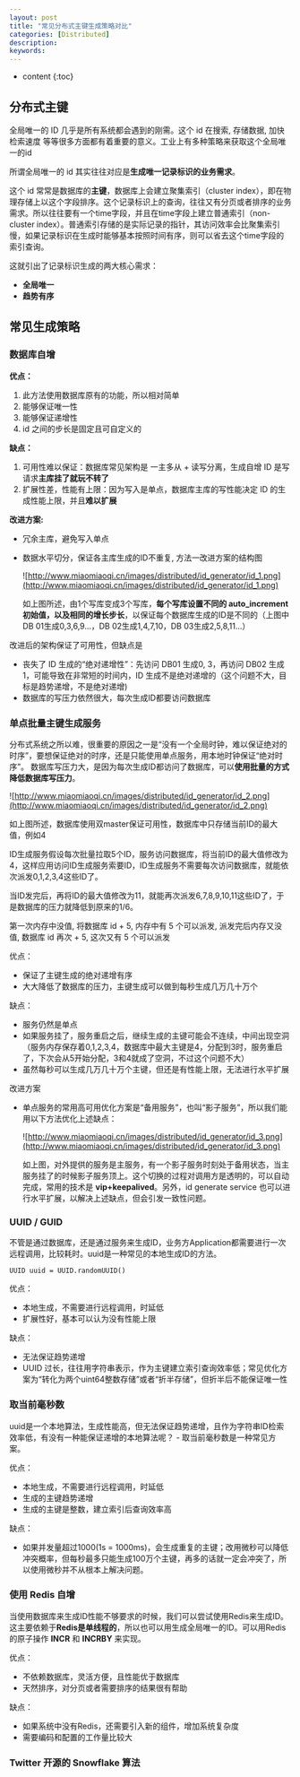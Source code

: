 ```yaml
---
layout: post
title: "常见分布式主键生成策略对比"
categories: [Distributed]
description:
keywords:
---
```


* content
{:toc}
## 分布式主键

全局唯一的 ID 几乎是所有系统都会遇到的刚需。这个 id 在搜索, 存储数据, 加快检索速度 等等很多方面都有着重要的意义。工业上有多种策略来获取这个全局唯一的id

所谓全局唯一的 id 其实往往对应是**生成唯一记录标识的业务需求**。

这个 id 常常是数据库的**主键**，数据库上会建立聚集索引（cluster index），即在物理存储上以这个字段排序。这个记录标识上的查询，往往又有分页或者排序的业务需求。所以往往要有一个time字段，并且在time字段上建立普通索引（non-cluster index）。普通索引存储的是实际记录的指针，其访问效率会比聚集索引慢，如果记录标识在生成时能够基本按照时间有序，则可以省去这个time字段的索引查询。   

这就引出了记录标识生成的两大核心需求：

- **全局唯一**
- **趋势有序**

## 常见生成策略

### 数据库自增

**优点：**

1. 此方法使用数据库原有的功能，所以相对简单
2. 能够保证唯一性
3. 能够保证递增性
4. id 之间的步长是固定且可自定义的

**缺点：**

1. 可用性难以保证：数据库常见架构是 一主多从 + 读写分离，生成自增 ID 是写请求**主库挂了就玩不转了**
2. 扩展性差，性能有上限：因为写入是单点，数据库主库的写性能决定 ID 的生成性能上限，并且**难以扩展**

**改进方案:**

* 冗余主库，避免写入单点

* 数据水平切分，保证各主库生成的ID不重复, 方法一改进方案的结构图

    ![http://www.miaomiaoqi.cn/images/distributed/id_generator/id_1.png](http://www.miaomiaoqi.cn/images/distributed/id_generator/id_1.png)

    如上图所述，由1个写库变成3个写库，**每个写库设置不同的 auto_increment 初始值，以及相同的增长步长**，以保证每个数据库生成的ID是不同的（上图中DB 01生成0,3,6,9…，DB 02生成1,4,7,10，DB 03生成2,5,8,11…）

改进后的架构保证了可用性，但缺点是

* 丧失了 ID 生成的“绝对递增性”：先访问 DB01 生成0, 3，再访问 DB02 生成 1，可能导致在非常短的时间内，ID 生成不是绝对递增的（这个问题不大，目标是趋势递增，不是绝对递增)
* 数据库的写压力依然很大，每次生成ID都要访问数据库

### 单点批量主键生成服务

分布式系统之所以难，很重要的原因之一是“没有一个全局时钟，难以保证绝对的时序”，要想保证绝对的时序，还是只能使用单点服务，用本地时钟保证“绝对时序”。
数据库写压力大，是因为每次生成ID都访问了数据库，可以**使用批量的方式降低数据库写压力**。

![http://www.miaomiaoqi.cn/images/distributed/id_generator/id_2.png](http://www.miaomiaoqi.cn/images/distributed/id_generator/id_2.png)

如上图所述，数据库使用双master保证可用性，数据库中只存储当前ID的最大值，例如4

ID生成服务假设每次批量拉取5个ID，服务访问数据库，将当前ID的最大值修改为4，这样应用访问ID生成服务索要ID，ID生成服务不需要每次访问数据库，就能依次派发0,1,2,3,4这些ID了。

当ID发完后，再将ID的最大值修改为11，就能再次派发6,7,8,9,10,11这些ID了，于是数据库的压力就降低到原来的1/6。

第一次内存中没值, 将数据库 id + 5, 内存中有 5 个可以派发, 派发完后内存又没值, 数据库 id 再次 + 5, 这次又有 5 个可以派发

优点：

- 保证了主键生成的绝对递增有序
- 大大降低了数据库的压力，主键生成可以做到每秒生成几万几十万个

缺点：

- 服务仍然是单点
- 如果服务挂了，服务重启之后，继续生成的主键可能会不连续，中间出现空洞（服务内存保存着0,1,2,3,4，数据库中最大主键是4，分配到3时，服务重启了，下次会从5开始分配，3和4就成了空洞，不过这个问题不大）
- 虽然每秒可以生成几万几十万个主键，但还是有性能上限，无法进行水平扩展

改进方案

* 单点服务的常用高可用优化方案是“备用服务”，也叫“影子服务”，所以我们能用以下方法优化上述缺点：

    ![http://www.miaomiaoqi.cn/images/distributed/id_generator/id_3.png](http://www.miaomiaoqi.cn/images/distributed/id_generator/id_3.png)

    如上图，对外提供的服务是主服务，有一个影子服务时刻处于备用状态，当主服务挂了的时候影子服务顶上。这个切换的过程对调用方是透明的，可以自动完成，常用的技术是 **vip+keepalived**。另外，id generate service 也可以进行水平扩展，以解决上述缺点，但会引发一致性问题。

### UUID / GUID

不管是通过数据库，还是通过服务来生成ID，业务方Application都需要进行一次远程调用，比较耗时。uuid是一种常见的本地生成ID的方法。

`UUID uuid = UUID.randomUUID()`

优点：

- 本地生成，不需要进行远程调用，时延低
- 扩展性好，基本可以认为没有性能上限

缺点：

- 无法保证趋势递增
- UUID 过长，往往用字符串表示，作为主键建立索引查询效率低；常见优化方案为“转化为两个uint64整数存储”或者“折半存储”，但折半后不能保证唯一性

### 取当前毫秒数

uuid是一个本地算法，生成性能高，但无法保证趋势递增，且作为字符串ID检索效率低，有没有一种能保证递增的本地算法呢？ - 取当前毫秒数是一种常见方案。

优点：

- 本地生成，不需要进行远程调用，时延低
- 生成的主键趋势递增
- 生成的主键是整数，建立索引后查询效率高

缺点：

- 如果并发量超过1000(1s = 1000ms)，会生成重复的主键；改用微秒可以降低冲突概率，但每秒最多只能生成100万个主键，再多的话就一定会冲突了，所以使用微秒并不从根本上解决问题。

### 使用 Redis 自增

当使用数据库来生成ID性能不够要求的时候，我们可以尝试使用Redis来生成ID。这主要依赖于**Redis是单线程的**，所以也可以用生成全局唯一的ID。可以用Redis的原子操作 **INCR** 和 **INCRBY** 来实现。

优点：

- 不依赖数据库，灵活方便，且性能优于数据库
- 天然排序，对分页或者需要排序的结果很有帮助

缺点：

- 如果系统中没有Redis，还需要引入新的组件，增加系统复杂度
- 需要编码和配置的工作量比较大

### Twitter 开源的 Snowflake 算法